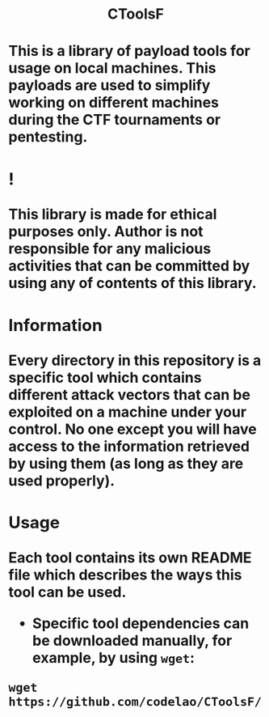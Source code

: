 <h1 align="center">
    CToolsF
<h1>

<p1>
    This is a library of payload tools for usage on local machines. This payloads are used to simplify working on different machines during the CTF tournaments or pentesting.
<p1>

### ! 
This library is made for ethical purposes only. Author is not responsible for any malicious activities that can be committed by using any of contents of this library.

### Information
Every directory in this repository is a specific tool which contains different attack vectors that can be exploited on a machine under your control. No one except you will have access to the information retrieved by using them (as long as they are used properly).

### Usage
Each tool contains its own README file which describes the ways this tool can be used.

- Specific tool dependencies can be downloaded manually, for example, by using `wget`:
```
wget https://github.com/codelao/CToolsF/raw/main/<tool_name>/<file_name>
```
